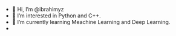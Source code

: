 - 👋 Hi, I’m @ibrahimyz
- 👀 I’m interested in Python and C++. 
- 🌱 I’m currently learning Meachine Learning and Deep Learning.
- 
<!---
ibrahimyz/ibrahimyz is a ✨ special ✨ repository because its `README.md` (this file) appears on your GitHub profile.
You can click the Preview link to take a look at your changes.
--->
